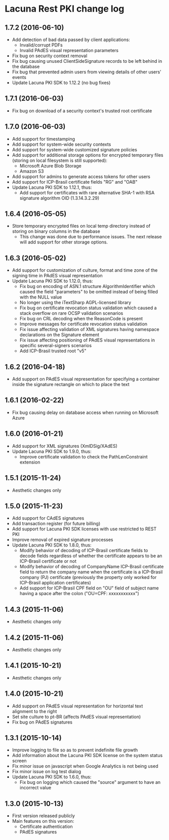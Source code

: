 Lacuna Rest PKI change log
==========================

1.7.2 (2016-06-10)
------------------

- Add detection of bad data passed by client applications:
	- Invalid/corrupt PDFs
	- Invalid PAdES visual representation parameters
- Fix bug on security context removal
- Fix bug causing unused ClientSideSignature records to be left behind in the database
- Fix bug that prevented admin users from viewing details of other users' events
- Update Lacuna PKI SDK to 1.12.2 (no bug fixes)

1.7.1 (2016-06-03)
------------------

- Fix bug on download of a security context's trusted root certificate

1.7.0 (2016-06-03)
------------------

- Add support for timestamping
- Add support for system-wide security contexts
- Add support for system-wide customized signature policies
- Add support for additional storage options for encrypted temporary files (storing on local filesystem is still supported):
	- Microsoft Azure Blob Storage
	- Amazon S3
- Add support for admins to generate access tokens for other users
- Add support for ICP-Brasil certificate fields "RG" and "OAB"
- Update Lacuna PKI SDK to 1.12.1, thus:
	- Add support for certificates with rare alternative SHA-1 with RSA signature algorithm OID (1.3.14.3.2.29)


1.6.4 (2016-05-05)
------------------

- Store temporary encrypted files on local temp directory instead of storing on binary columns in the database
	- This change was done due to performance issues. The next release will add support for other storage options.

1.6.3 (2016-05-02)
------------------

- Add support for customization of culture, format and time zone of the signing time in PAdES visual representation
- Update Lacuna PKI SDK to 1.12.0, thus:
	- Fix bug on encoding of ASN.1 structure AlgorithmIdentifier which caused the field "parameters" to be omitted instead
	  of being filled with the NULL value
	- No longer using the iTextSharp AGPL-licensed library
	- Fix bug on certificate revocation status validation which caused a stack overflow on rare OCSP validation scenarios
	- Fix bug on CRL decoding when the ReasonCode is present
	- Improve messages for certificate revocation status validation
	- Fix issue affecting validation of XML signatures having namespace declarations on the Signature element
	- Fix issue affecting positioning of PAdES visual representations in specific several-signers scenarios
	- Add ICP-Brasil trusted root "v5"


1.6.2 (2016-04-18)
------------------

- Add support on PAdES visual representation for specifying a container inside the signature rectangle on which to place the text


1.6.1 (2016-02-22)
------------------

- Fix bug causing delay on database access when running on Microsoft Azure


1.6.0 (2016-01-21)
------------------

- Add support for XML signatures (XmlDSig/XAdES)
- Update Lacuna PKI SDK to 1.9.0, thus:
	- Improve certificate validation to check the PathLenConstraint extension


1.5.1 (2015-11-24)
------------------

- Aesthetic changes only


1.5.0 (2015-11-23)
------------------

- Add support for CAdES signatures
- Add transaction register (for future billing)
- Add support for Lacuna PKI SDK licenses with use restricted to REST PKI
- Improve removal of expired signature processes
- Update Lacuna PKI SDK to 1.8.0, thus:
	- Modify behavior of decoding of ICP-Brasil certificate fields to decode fields regardless of whether the
	  certificate appears to be an ICP-Brasil certificate or not
	- Modify behavior of decoding of CompanyName ICP-Brasil certificate field to return the company name when the certificate is
	  a ICP-Brasil company (PJ) certificate (previously the property only worked for ICP-Brasil application certificates)
	- Add support for ICP-Brasil CPF field on "OU" field of subject name having a space after the colon ("OU=CPF: xxxxxxxxxxx")

	
1.4.3 (2015-11-06)
------------------

- Aesthetic changes only


1.4.2 (2015-11-06)
------------------

- Aesthetic changes only


1.4.1 (2015-10-21)
------------------

- Aesthetic changes only


1.4.0 (2015-10-21)
------------------

- Add support on PAdES visual representation for horizontal text alignment to the right
- Set site culture to pt-BR (affects PAdES visual representation)
- Fix bug on PAdES signatures


1.3.1 (2015-10-14)
------------------

- Improve logging to file so as to prevent indefinite file growth
- Add information about the Lacuna PKI SDK license on the system status screen
- Fix minor issue on javascript when Google Analytics is not being used
- Fix minor issue on log test dialog
- Update Lacuna PKI SDK to 1.6.0, thus:
	- Fix bug on logging which caused the "source" argument to have an incorrect value

1.3.0 (2015-10-13)
------------------

- First version released publicly
- Main features on this version:
	- Certificate authentication
	- PAdES signatures
